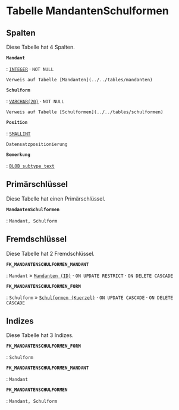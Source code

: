 # Tabelle **MandantenSchulformen**

## Spalten

Diese Tabelle hat 4 Spalten.

**`Mandant`**

:   [`INTEGER`](https://firebirdsql.org/file/documentation/html/en/refdocs/fblangref40/firebird-40-language-reference.html#fblangref40-datatypes-inttypes) · `NOT NULL`

    Verweis auf Tabelle [Mandanten](../../tables/mandanten)

**`Schulform`**

:   [`VARCHAR(20)`](https://firebirdsql.org/file/documentation/html/en/refdocs/fblangref40/firebird-40-language-reference.html#fblangref40-datatypes-chartypes) · `NOT NULL`

    Verweis auf Tabelle [Schulformen](../../tables/schulformen)

**`Position`**

:   [`SMALLINT`](https://firebirdsql.org/file/documentation/html/en/refdocs/fblangref40/firebird-40-language-reference.html#fblangref40-datatypes-inttypes)

    Datensatzpositionierung

**`Bemerkung`**

:   [`BLOB subtype text`](https://firebirdsql.org/file/documentation/html/en/refdocs/fblangref40/firebird-40-language-reference.html#fblangref40-datatypes-bnrytypes)

## Primärschlüssel

Diese Tabelle hat einen Primärschlüssel.

**`MandantenSchulformen`**

:   `Mandant, Schulform`

## Fremdschlüssel

Diese Tabelle hat 2 Fremdschlüssel.

**`FK_MANDANTENSCHULFORMEN_MANDANT`**

:   `Mandant` » [`Mandanten (ID)`](../../tables/mandanten) · `ON UPDATE RESTRICT` · `ON DELETE CASCADE`

**`FK_MANDANTENSCHULFORMEN_FORM`**

:   `Schulform` » [`Schulformen (Kuerzel)`](../../tables/schulformen) · `ON UPDATE CASCADE` · `ON DELETE CASCADE`

## Indizes

Diese Tabelle hat 3 Indizes.

**`FK_MANDANTENSCHULFORMEN_FORM`**

:   `Schulform`

**`FK_MANDANTENSCHULFORMEN_MANDANT`**

:   `Mandant`

**`PK_MANDANTENSCHULFORMEN`**

:   `Mandant, Schulform`
